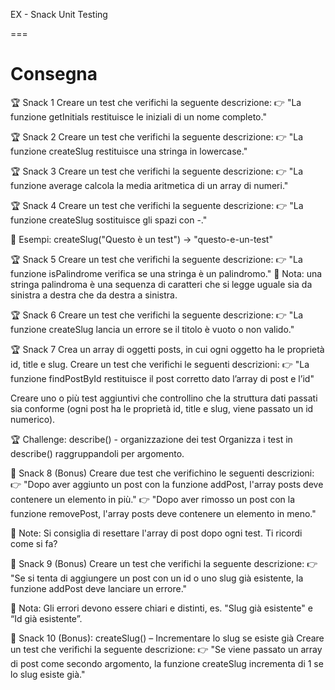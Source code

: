 EX - Snack Unit Testing

===

# Consegna
🏆 Snack 1
Creare un test che verifichi la seguente descrizione:
👉 "La funzione getInitials restituisce le iniziali di un nome completo."

🏆 Snack 2
Creare un test che verifichi la seguente descrizione:
👉 "La funzione createSlug restituisce una stringa in lowercase."

🏆 Snack 3
Creare un test che verifichi la seguente descrizione:
👉 "La funzione average calcola la media aritmetica di un array di numeri."

🏆 Snack 4
Creare un test che verifichi la seguente descrizione:
👉 "La funzione createSlug sostituisce gli spazi con -."

📌 Esempi:
createSlug("Questo è un test") → "questo-e-un-test"

🏆 Snack 5
Creare un test che verifichi la seguente descrizione:
👉 "La funzione isPalindrome verifica se una stringa è un palindromo."
📌 Nota: una stringa palindroma è una sequenza di caratteri che si legge uguale sia da sinistra a destra che da destra a sinistra.

🏆 Snack 6
Creare un test che verifichi la seguente descrizione:
👉 "La funzione createSlug lancia un errore se il titolo è vuoto o non valido."

🏆 Snack 7
Crea un array di oggetti posts, in cui ogni oggetto ha le proprietà id, title e slug.
Creare un test che verifichi le seguenti descrizioni:
👉 "La funzione findPostById restituisce il post corretto dato l’array di post e l’id"

Creare uno o più test aggiuntivi che controllino che la struttura dati passati sia conforme (ogni post ha le proprietà id, title e slug, viene passato un id numerico).



🏆 Challenge: describe() - organizzazione dei test
Organizza i test in describe() raggruppandoli per argomento.

🎯 Snack 8 (Bonus)
Creare due test che verifichino le seguenti descrizioni:
👉 "Dopo aver aggiunto un post con la funzione addPost, l'array posts deve contenere un elemento in più."
👉 "Dopo aver rimosso un post con la funzione removePost, l'array posts deve contenere un elemento in meno."

📌 Note:
Si consiglia di resettare l'array di post dopo ogni test. Ti ricordi come si fa?


🎯 Snack 9 (Bonus)
Creare un test che verifichi la seguente descrizione:
👉 "Se si tenta di aggiungere un post con un id o uno slug già esistente, la funzione addPost deve lanciare un errore."

📌 Nota:
Gli errori devono essere chiari e distinti, es. "Slug già esistente" e “Id già esistente”.


🎯 Snack 10 (Bonus): createSlug() – Incrementare lo slug se esiste già
Creare un test che verifichi la seguente descrizione:
👉 "Se viene passato un array di post come secondo argomento, la funzione createSlug incrementa di 1 se lo slug esiste già."
